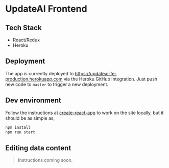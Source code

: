 # UpdateAI Frontend

## Tech Stack

- React/Redux
- Heroku

## Deployment

The app is currently deployed to https://updateai-fe-production.herokuapp.com via the Heroku GitHub integration. Just push new code to `master` to trigger a new deployment.

## Dev environment

Follow the instructions at [create-react-app](https://github.com/facebookincubator/create-react-app) to work on the site locally, but it should be as simple as,

```sh
npm install
npm run start
```

## Editing data content

> Instructions coming soon.
